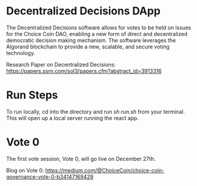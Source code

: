 # Decentralized Decisions DApp

The Decentralized Decisions software allows for votes to be held on issues for the Choice Coin DAO, enabling a new form of direct and decentralized democratic decision making mechanism. The software leverages the Algorand blockchain to provide a new, scalable, and secure voting technology.

Research Paper on Decentralized Decisions: https://papers.ssrn.com/sol3/papers.cfm?abstract_id=3913316

# Run Steps
To run locally, cd into the directory and run *sh run.sh* from your terminal. This will open up a local server running the react app. 

# Vote 0

The first vote session, Vote 0, will go live on December 27th. 

Blog on Vote 0: https://medium.com/@ChoiceCoin/choice-coin-governance-vote-0-b34147169429
